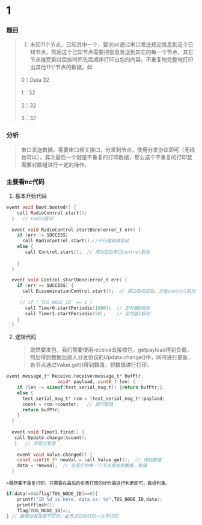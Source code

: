 # 1

### 题目

>1. 未知11个节点，已知其中一个，要求pc通过串口发送规定信息到这个已知节点，然后这个已知节点需要把信息发送到其它的每一个节点，其它节点接受到过后按时间先后顺序打印出包的内容。不重复地完整地打印出其他11个节点的数据。如
>
>0：Data 32
>
>1：32
>
>2：32
>
>3：32

### 分析

>串口发送数据，需要串口相关接口，分发到节点，使用分发协议即可（无线也可以），其次最后一个就是不重复的打印数据，那么这个不重复的打印就需要对数组进行一定的操作。



### 主要看nc代码

1. 基本开始代码

```c
event void Boot.booted() {
    call RadioControl.start();
  }   // radio启动
  
  event void RadioControl.startDone(error_t err) {
    if (err != SUCCESS) 
      call RadioControl.start();//不行就继续启动
    else {
       call Control.start();  // 成功过后串口control启动
      
    }
  }
  
  event void Control.startDone(error_t err) {
    if (err == SUCCESS) {
      call DisseminationControl.start();  // 串口启动过后，分发control启动
     
     // if ( TOS_NODE_ID  == 1 ) 
       call Timer0.startPeriodic(1000);  // 定时器0启动
       call Timer1.startPeriodic(50);    // 定时器1启动
    }
  }
```

2. 逻辑代码

   >既然要发包，我们需要使用receive去接收包，getpayload得到负载，然后得到数据后放入分发协议的Updata.change()中，同时进行更新，各节点通过Value.get()得到数值，将数值进行打印。

```c
event message_t* Receive.receive(message_t* bufPtr, 
                   void* payload, uint8_t len) {
    if (len != sizeof(test_serial_msg_t)) {return bufPtr;}
    else {
      test_serial_msg_t* rcm = (test_serial_msg_t*)payload;
      count = rcm->counter;   // 进行赋值
      return bufPtr;
    }
  }
  
  event void Timer1.fired() {
   call Update.change(&count);
   }   // 改变分发值
   
    event void Value.changed() {
    const uint16_t* newVal = call Value.get();  // 得到数值
    data = *newVal;  // 在其它的每一个节点接收到数据，赋值
  }
```

	>既然要不重复打印，只需要在最后的负责打印的计时器进行判断即可，数组判重。

```c
if(data!=0&&flag[TOS_NODE_ID]==0){
    printf("ID %d is here, data is: %d",TOS_NODE_ID,data);
    printfflush();
    flag[TOS_NODE_ID]=1;
} // 数值没有改变不打印，此节点已经打印一次不打印
```

